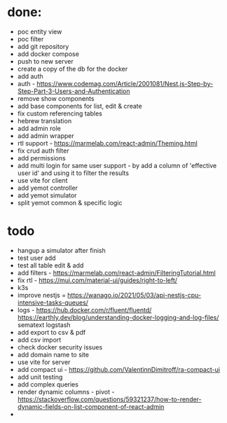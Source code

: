 # done:
* poc entity view
* poc filter
* add git repository
* add docker compose
* push to new server
* create a copy of the db for the docker
* add auth
* auth - https://www.codemag.com/Article/2001081/Nest.js-Step-by-Step-Part-3-Users-and-Authentication
* remove show components
* add base components for list, edit & create
* fix custom referencing tables
* hebrew translation
* add admin role
* add admin wrapper
* rtl support - https://marmelab.com/react-admin/Theming.html
* fix crud auth filter
* add permissions
* add multi login for same user support - by add a column of 'effective user id' and using it to filter the results
* use vite for client
* add yemot controller
* add yemot simulator
* split yemot common & specific logic

# todo
* hangup a simulator after finish
* test user add
* test all table edit & add
* add filters - https://marmelab.com/react-admin/FilteringTutorial.html
* fix rtl - https://mui.com/material-ui/guides/right-to-left/
* k3s
* improve nestjs = https://wanago.io/2021/05/03/api-nestjs-cpu-intensive-tasks-queues/
* logs - https://hub.docker.com/r/fluent/fluentd/ https://earthly.dev/blog/understanding-docker-logging-and-log-files/ sematext logstash
* add export to csv & pdf
* add csv import
* check docker security issues
* add domain name to site
* use vite for server
* add compact ui - https://github.com/ValentinnDimitroff/ra-compact-ui
* add unit testing
* add complex queries
* render dynamic columns - pivot - https://stackoverflow.com/questions/59321237/how-to-render-dynamic-fields-on-list-component-of-react-admin
* 